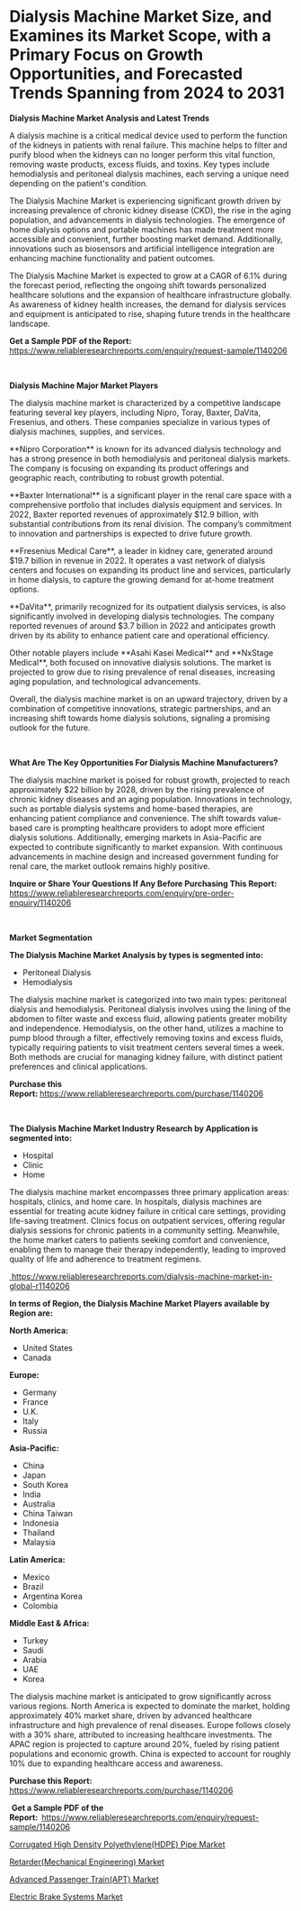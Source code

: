 <p><h1>Dialysis Machine Market Size, and Examines its Market Scope, with a Primary Focus on Growth Opportunities, and Forecasted Trends Spanning from 2024 to 2031</h1></p><p><strong>Dialysis Machine Market Analysis and Latest Trends</strong></p>
<p><p>A dialysis machine is a critical medical device used to perform the function of the kidneys in patients with renal failure. This machine helps to filter and purify blood when the kidneys can no longer perform this vital function, removing waste products, excess fluids, and toxins. Key types include hemodialysis and peritoneal dialysis machines, each serving a unique need depending on the patient's condition.</p><p>The Dialysis Machine Market is experiencing significant growth driven by increasing prevalence of chronic kidney disease (CKD), the rise in the aging population, and advancements in dialysis technologies. The emergence of home dialysis options and portable machines has made treatment more accessible and convenient, further boosting market demand. Additionally, innovations such as biosensors and artificial intelligence integration are enhancing machine functionality and patient outcomes. </p><p>The Dialysis Machine Market is expected to grow at a CAGR of 6.1% during the forecast period, reflecting the ongoing shift towards personalized healthcare solutions and the expansion of healthcare infrastructure globally. As awareness of kidney health increases, the demand for dialysis services and equipment is anticipated to rise, shaping future trends in the healthcare landscape.</p></p>
<p><strong>Get a Sample PDF of the Report:&nbsp;</strong> <a href="https://www.reliableresearchreports.com/enquiry/request-sample/1140206?utm_campaign=11&utm_medium=2&utm_source=Github&utm_content=ia&utm_term=28122024&utm_id=dialysis-machine">https://www.reliableresearchreports.com/enquiry/request-sample/1140206</a></p>
<p>&nbsp;</p>
<p><strong>Dialysis Machine Major Market Players</strong></p>
<p><p>The dialysis machine market is characterized by a competitive landscape featuring several key players, including Nipro, Toray, Baxter, DaVita, Fresenius, and others. These companies specialize in various types of dialysis machines, supplies, and services.</p><p>**Nipro Corporation** is known for its advanced dialysis technology and has a strong presence in both hemodialysis and peritoneal dialysis markets. The company is focusing on expanding its product offerings and geographic reach, contributing to robust growth potential.</p><p>**Baxter International** is a significant player in the renal care space with a comprehensive portfolio that includes dialysis equipment and services. In 2022, Baxter reported revenues of approximately $12.9 billion, with substantial contributions from its renal division. The company’s commitment to innovation and partnerships is expected to drive future growth.</p><p>**Fresenius Medical Care**, a leader in kidney care, generated around $19.7 billion in revenue in 2022. It operates a vast network of dialysis centers and focuses on expanding its product line and services, particularly in home dialysis, to capture the growing demand for at-home treatment options.</p><p>**DaVita**, primarily recognized for its outpatient dialysis services, is also significantly involved in developing dialysis technologies. The company reported revenues of around $3.7 billion in 2022 and anticipates growth driven by its ability to enhance patient care and operational efficiency.</p><p>Other notable players include **Asahi Kasei Medical** and **NxStage Medical**, both focused on innovative dialysis solutions. The market is projected to grow due to rising prevalence of renal diseases, increasing aging population, and technological advancements.</p><p>Overall, the dialysis machine market is on an upward trajectory, driven by a combination of competitive innovations, strategic partnerships, and an increasing shift towards home dialysis solutions, signaling a promising outlook for the future.</p></p>
<p>&nbsp;</p>
<p><strong>What Are The Key Opportunities For Dialysis Machine Manufacturers?</strong></p>
<p><p>The dialysis machine market is poised for robust growth, projected to reach approximately $22 billion by 2028, driven by the rising prevalence of chronic kidney diseases and an aging population. Innovations in technology, such as portable dialysis systems and home-based therapies, are enhancing patient compliance and convenience. The shift towards value-based care is prompting healthcare providers to adopt more efficient dialysis solutions. Additionally, emerging markets in Asia-Pacific are expected to contribute significantly to market expansion. With continuous advancements in machine design and increased government funding for renal care, the market outlook remains highly positive.</p></p>
<p><strong>Inquire or Share Your Questions If Any Before Purchasing This Report:</strong> <a href="https://www.reliableresearchreports.com/enquiry/pre-order-enquiry/1140206?utm_campaign=11&utm_medium=2&utm_source=Github&utm_content=ia&utm_term=28122024&utm_id=dialysis-machine">https://www.reliableresearchreports.com/enquiry/pre-order-enquiry/1140206</a></p>
<p>&nbsp;</p>
<p><strong>Market Segmentation</strong></p>
<p><strong>The Dialysis Machine Market Analysis by types is segmented into:</strong></p>
<p><ul><li>Peritoneal Dialysis</li><li>Hemodialysis</li></ul></p>
<p><p>The dialysis machine market is categorized into two main types: peritoneal dialysis and hemodialysis. Peritoneal dialysis involves using the lining of the abdomen to filter waste and excess fluid, allowing patients greater mobility and independence. Hemodialysis, on the other hand, utilizes a machine to pump blood through a filter, effectively removing toxins and excess fluids, typically requiring patients to visit treatment centers several times a week. Both methods are crucial for managing kidney failure, with distinct patient preferences and clinical applications.</p></p>
<p><strong>Purchase this Report:&nbsp;</strong><a href="https://www.reliableresearchreports.com/purchase/1140206?utm_campaign=11&utm_medium=2&utm_source=Github&utm_content=ia&utm_term=28122024&utm_id=dialysis-machine">https://www.reliableresearchreports.com/purchase/1140206</a></p>
<p>&nbsp;</p>
<p><strong>The Dialysis Machine Market Industry Research by Application is segmented into:</strong></p>
<p><ul><li>Hospital</li><li>Clinic</li><li>Home</li></ul></p>
<p><p>The dialysis machine market encompasses three primary application areas: hospitals, clinics, and home care. In hospitals, dialysis machines are essential for treating acute kidney failure in critical care settings, providing life-saving treatment. Clinics focus on outpatient services, offering regular dialysis sessions for chronic patients in a community setting. Meanwhile, the home market caters to patients seeking comfort and convenience, enabling them to manage their therapy independently, leading to improved quality of life and adherence to treatment regimens.</p></p>
<p><a href="https://www.reliableresearchreports.com/dialysis-machine-market-in-global-r1140206?utm_campaign=11&utm_medium=2&utm_source=Github&utm_content=ia&utm_term=28122024&utm_id=dialysis-machine">&nbsp;https://www.reliableresearchreports.com/dialysis-machine-market-in-global-r1140206</a></p>
<p><strong>In terms of Region, the Dialysis Machine Market Players available by Region are:</strong></p>
<p>
    <p> <strong> North America: </strong>
        <ul>
            <li>United States</li>
            <li>Canada</li>
        </ul>
        </p> 
    <p> <strong> Europe: </strong>
        <ul>
            <li>Germany</li>
            <li>France</li>
            <li>U.K.</li>
            <li>Italy</li>
            <li>Russia</li>
        </ul>
        </p> 
    <p> <strong> Asia-Pacific: </strong>
        <ul>
            <li>China</li>
            <li>Japan</li>
            <li>South Korea</li>
            <li>India</li>
            <li>Australia</li>
            <li>China Taiwan</li>
            <li>Indonesia</li>
            <li>Thailand</li>
            <li>Malaysia</li>
        </ul>
        </p> 
    <p> <strong> Latin America: </strong>
        <ul>
            <li>Mexico</li>
            <li>Brazil</li>
            <li>Argentina Korea</li>
            <li>Colombia</li>
        </ul>
        </p> 
    <p> <strong> Middle East & Africa: </strong>
        <ul>
            <li>Turkey</li>
            <li>Saudi</li>
            <li>Arabia</li>
            <li>UAE</li>
            <li>Korea</li>
        </ul>
    </p>
    </p>
<p><p>The dialysis machine market is anticipated to grow significantly across various regions. North America is expected to dominate the market, holding approximately 40% market share, driven by advanced healthcare infrastructure and high prevalence of renal diseases. Europe follows closely with a 30% share, attributed to increasing healthcare investments. The APAC region is projected to capture around 20%, fueled by rising patient populations and economic growth. China is expected to account for roughly 10% due to expanding healthcare access and awareness.</p></p>
<p><strong>Purchase this Report: </strong><a href="https://www.reliableresearchreports.com/purchase/1140206?utm_campaign=11&utm_medium=2&utm_source=Github&utm_content=ia&utm_term=28122024&utm_id=dialysis-machine">https://www.reliableresearchreports.com/purchase/1140206</a></p>
<p>&nbsp;<strong>Get a Sample PDF of the Report:&nbsp;&nbsp;</strong><a href="https://www.reliableresearchreports.com/enquiry/request-sample/1140206?utm_campaign=11&utm_medium=2&utm_source=Github&utm_content=ia&utm_term=28122024&utm_id=dialysis-machine">https://www.reliableresearchreports.com/enquiry/request-sample/1140206</a></p>
<p><strong></strong></p>
<p><p><a href="https://github.com/ChiragRp1/Market-Research-Report-List-7/blob/main/corrugated-high-density-polyethylenehdpe-pipe-market.md?utm_campaign=11&utm_medium=2&utm_source=Github&utm_content=ia&utm_term=28122024&utm_id=dialysis-machine">Corrugated High Density Polyethylene(HDPE) Pipe Market</a></p><p><a href="https://github.com/gukenneth26571/Market-Research-Report-List-1/blob/main/retardermechanical-engineering-market.md?utm_campaign=11&utm_medium=2&utm_source=Github&utm_content=ia&utm_term=28122024&utm_id=dialysis-machine">Retarder(Mechanical Engineering) Market</a></p><p><a href="https://github.com/triattwood9919/Market-Research-Report-List-1/blob/main/advanced-passenger-trainapt-market.md?utm_campaign=11&utm_medium=2&utm_source=Github&utm_content=ia&utm_term=28122024&utm_id=dialysis-machine">Advanced Passenger Train(APT) Market</a></p><p><a href="https://github.com/stillsfloria19981/Market-Research-Report-List-1/blob/main/electric-brake-systems-market.md?utm_campaign=11&utm_medium=2&utm_source=Github&utm_content=ia&utm_term=28122024&utm_id=dialysis-machine">Electric Brake Systems Market</a></p></p>